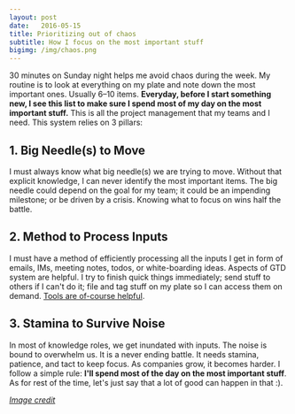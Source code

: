 ```yaml
---
layout: post
date:   2016-05-15
title: Prioritizing out of chaos
subtitle: How I focus on the most important stuff
bigimg: /img/chaos.png
---
```



30 minutes on Sunday night helps me avoid chaos during the week. My routine is to look at everything on my plate and note down the most important ones. Usually 6–10 items. **Everyday, before I start something new, I see this list to make sure I spend most of my day on the most important stuff.** This is all the project management that my teams and I need. This system relies on 3 pillars:

## 1. Big Needle(s) to Move
I must always know what big needle(s) we are trying to move. Without that explicit knowledge, I can never identify the most important items. The big needle could depend on the goal for my team; it could be an impending milestone; or be driven by a crisis. Knowing what to focus on wins half the battle. 

## 2. Method to Process Inputs
I must have a method of efficiently processing all the inputs I get in form of emails, IMs, meeting notes, todos, or white-boarding ideas. Aspects of GTD system are helpful. I try to finish quick things immediately; send stuff to others if I can't do it; file and tag stuff on my plate so I can access them on demand. [Tools are of-course helpful](/master-the-tools-you-use).


## 3. Stamina to Survive Noise
In most of knowledge roles, we get inundated with inputs. The noise is bound to overwhelm us. It is a never ending battle. It needs stamina, patience, and tact to keep focus. As companies grow, it becomes harder. I follow a simple rule: **I'll spend most of the day on the most important stuff**. As for rest of the time, let's just say that a lot of good can happen in that :).


*[Image credit](http://iceage.wikia.com/wiki/File:Scrat_(character_model).jpg)*




